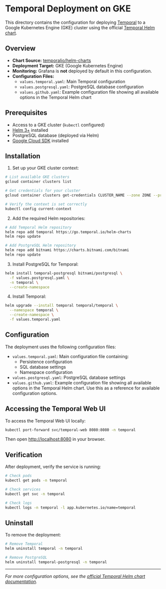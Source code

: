 # Temporal Deployment on GKE

This directory contains the configuration for deploying [Temporal](https://temporal.io/) to a Google Kubernetes Engine (GKE) cluster using the official [Temporal Helm chart](https://github.com/temporalio/helm-charts).

## Overview

- **Chart Source:** [temporalio/helm-charts](https://github.com/temporalio/helm-charts)
- **Deployment Target:** GKE (Google Kubernetes Engine)
- **Monitoring:** Grafana is **not** deployed by default in this configuration.
- **Configuration Files:**
  - `values.temporal.yaml`: Main Temporal configuration
  - `values.postgresql.yaml`: PostgreSQL database configuration
  - `values.github.yaml`: Example configuration file showing all available options in the Temporal Helm chart

## Prerequisites

- Access to a GKE cluster (`kubectl` configured)
- [Helm 3+](https://helm.sh/docs/intro/install/) installed
- PostgreSQL database (deployed via Helm)
- [Google Cloud SDK](https://cloud.google.com/sdk/docs/install) installed

## Installation

1. Set up your GKE cluster context:

```sh
# List available GKE clusters
gcloud container clusters list

# Get credentials for your cluster
gcloud container clusters get-credentials CLUSTER_NAME --zone ZONE --project PROJECT_ID

# Verify the context is set correctly
kubectl config current-context
```

2. Add the required Helm repositories:

```sh
# Add Temporal Helm repository
helm repo add temporal https://go.temporal.io/helm-charts
helm repo update

# Add PostgreSQL Helm repository
helm repo add bitnami https://charts.bitnami.com/bitnami
helm repo update
```

3. Install PostgreSQL for Temporal:

```sh
helm install temporal-postgresql bitnami/postgresql \
  -f values.postgresql.yaml \
  -n temporal \
  --create-namespace
```

4. Install Temporal:

```sh
helm upgrade --install temporal temporal/temporal \
  --namespace temporal \
  --create-namespace \
  -f values.temporal.yaml
```

## Configuration

The deployment uses the following configuration files:

- `values.temporal.yaml`: Main configuration file containing:
  - Persistence configuration
  - SQL database settings
  - Namespace configuration
- `values.postgresql.yaml`: PostgreSQL database settings
- `values.github.yaml`: Example configuration file showing all available options in the Temporal Helm chart. Use this as a reference for available configuration options.

## Accessing the Temporal Web UI

To access the Temporal Web UI locally:

```sh
kubectl port-forward svc/temporal-web 8080:8080 -n temporal
```

Then open [http://localhost:8080](http://localhost:8080) in your browser.

## Verification

After deployment, verify the service is running:

```sh
# Check pods
kubectl get pods -n temporal

# Check services
kubectl get svc -n temporal

# Check logs
kubectl logs -n temporal -l app.kubernetes.io/name=temporal
```

## Uninstall

To remove the deployment:

```sh
# Remove Temporal
helm uninstall temporal -n temporal

# Remove PostgreSQL
helm uninstall temporal-postgresql -n temporal
```

---

*For more configuration options, see the [official Temporal Helm chart documentation](https://github.com/temporalio/helm-charts/blob/main/README.md).* 